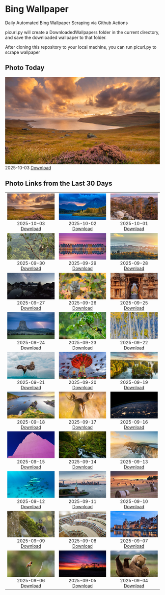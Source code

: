 # Bing Wallpaper


Daily Automated Bing Wallpaper Scraping via Github Actions

picurl.py will create a DownloadedWallpapers folder in the current directory,
and save the downloaded wallpaper to that folder.

After cloning this repository to your local machine, you can run picurl.py to scrape wallpaper



## Photo Today


![](./DownloadedWallpapers/2025-10-03.jpg)2025-10-03 [Download](./DownloadedWallpapers/2025-10-03.jpg)

## Photo Links from the Last 30 Days


|      |      |      |
| :----: | :----: | :----: |
|![](./DownloadedWallpapers/2025-10-03.jpg)2025-10-03 [Download](./DownloadedWallpapers/2025-10-03.jpg)|![](./DownloadedWallpapers/2025-10-02.jpg)2025-10-02 [Download](./DownloadedWallpapers/2025-10-02.jpg)|![](./DownloadedWallpapers/2025-10-01.jpg)2025-10-01 [Download](./DownloadedWallpapers/2025-10-01.jpg)|
|![](./DownloadedWallpapers/2025-09-30.jpg)2025-09-30 [Download](./DownloadedWallpapers/2025-09-30.jpg)|![](./DownloadedWallpapers/2025-09-29.jpg)2025-09-29 [Download](./DownloadedWallpapers/2025-09-29.jpg)|![](./DownloadedWallpapers/2025-09-28.jpg)2025-09-28 [Download](./DownloadedWallpapers/2025-09-28.jpg)|
|![](./DownloadedWallpapers/2025-09-27.jpg)2025-09-27 [Download](./DownloadedWallpapers/2025-09-27.jpg)|![](./DownloadedWallpapers/2025-09-26.jpg)2025-09-26 [Download](./DownloadedWallpapers/2025-09-26.jpg)|![](./DownloadedWallpapers/2025-09-25.jpg)2025-09-25 [Download](./DownloadedWallpapers/2025-09-25.jpg)|
|![](./DownloadedWallpapers/2025-09-24.jpg)2025-09-24 [Download](./DownloadedWallpapers/2025-09-24.jpg)|![](./DownloadedWallpapers/2025-09-23.jpg)2025-09-23 [Download](./DownloadedWallpapers/2025-09-23.jpg)|![](./DownloadedWallpapers/2025-09-22.jpg)2025-09-22 [Download](./DownloadedWallpapers/2025-09-22.jpg)|
|![](./DownloadedWallpapers/2025-09-21.jpg)2025-09-21 [Download](./DownloadedWallpapers/2025-09-21.jpg)|![](./DownloadedWallpapers/2025-09-20.jpg)2025-09-20 [Download](./DownloadedWallpapers/2025-09-20.jpg)|![](./DownloadedWallpapers/2025-09-19.jpg)2025-09-19 [Download](./DownloadedWallpapers/2025-09-19.jpg)|
|![](./DownloadedWallpapers/2025-09-18.jpg)2025-09-18 [Download](./DownloadedWallpapers/2025-09-18.jpg)|![](./DownloadedWallpapers/2025-09-17.jpg)2025-09-17 [Download](./DownloadedWallpapers/2025-09-17.jpg)|![](./DownloadedWallpapers/2025-09-16.jpg)2025-09-16 [Download](./DownloadedWallpapers/2025-09-16.jpg)|
|![](./DownloadedWallpapers/2025-09-15.jpg)2025-09-15 [Download](./DownloadedWallpapers/2025-09-15.jpg)|![](./DownloadedWallpapers/2025-09-14.jpg)2025-09-14 [Download](./DownloadedWallpapers/2025-09-14.jpg)|![](./DownloadedWallpapers/2025-09-13.jpg)2025-09-13 [Download](./DownloadedWallpapers/2025-09-13.jpg)|
|![](./DownloadedWallpapers/2025-09-12.jpg)2025-09-12 [Download](./DownloadedWallpapers/2025-09-12.jpg)|![](./DownloadedWallpapers/2025-09-11.jpg)2025-09-11 [Download](./DownloadedWallpapers/2025-09-11.jpg)|![](./DownloadedWallpapers/2025-09-10.jpg)2025-09-10 [Download](./DownloadedWallpapers/2025-09-10.jpg)|
|![](./DownloadedWallpapers/2025-09-09.jpg)2025-09-09 [Download](./DownloadedWallpapers/2025-09-09.jpg)|![](./DownloadedWallpapers/2025-09-08.jpg)2025-09-08 [Download](./DownloadedWallpapers/2025-09-08.jpg)|![](./DownloadedWallpapers/2025-09-07.jpg)2025-09-07 [Download](./DownloadedWallpapers/2025-09-07.jpg)|
|![](./DownloadedWallpapers/2025-09-06.jpg)2025-09-06 [Download](./DownloadedWallpapers/2025-09-06.jpg)|![](./DownloadedWallpapers/2025-09-05.jpg)2025-09-05 [Download](./DownloadedWallpapers/2025-09-05.jpg)|![](./DownloadedWallpapers/2025-09-04.jpg)2025-09-04 [Download](./DownloadedWallpapers/2025-09-04.jpg)|


